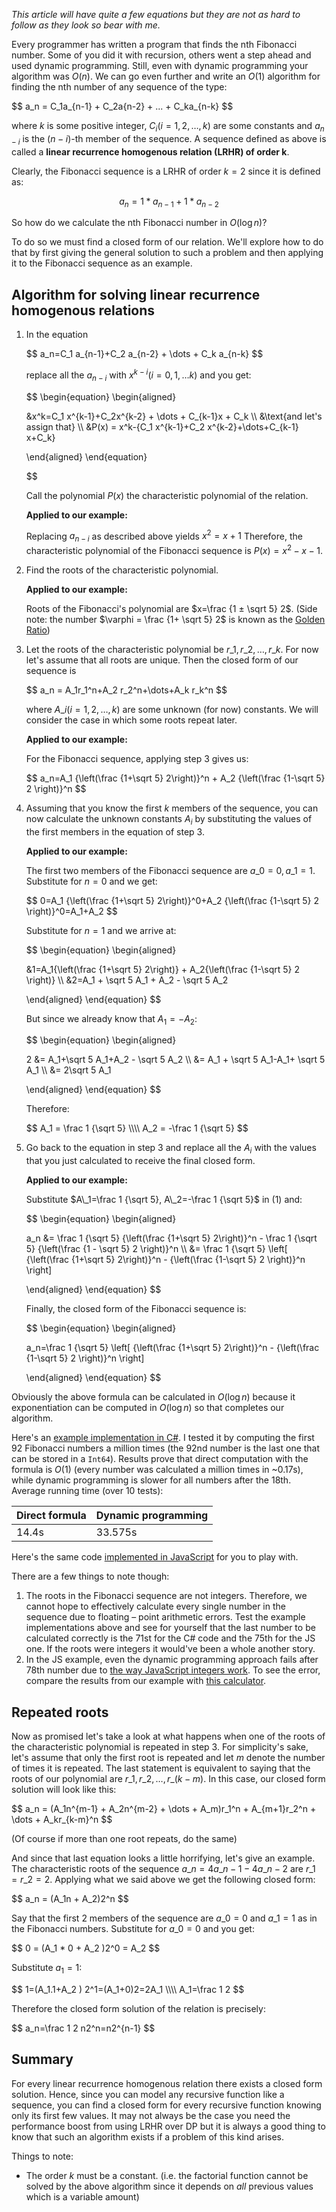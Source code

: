 *This article will have quite a few equations but they are not as hard to follow as they look so bear with me.*

Every programmer has written a program that finds the nth Fibonacci number. Some of you did it with recursion, others went a step ahead and used dynamic programming. Still, even with dynamic programming your algorithm was $O(n)$. We can go even further and write an $O(1)$ algorithm for finding the nth number of any sequence of the type:

<div>
$$
a_n = C_1a_{n-1} + C_2a{n-2} + ... + C_ka_{n-k}
$$
</div>

where $k$ is some positive integer, $C_i (i=1,2,\dots,k)$ are some constants and $a_{n-i}$ is the $(n-i)$-th member of the sequence. A sequence defined as above is called a **linear recurrence homogenous relation (LRHR) of order k**.

Clearly, the Fibonacci sequence is a LRHR of order $k = 2$ since it is defined as:

$$
a_n = 1 * a_{n-1} + 1 * a_{n-2}
$$

So how do we calculate the nth Fibonacci number in $O(\log⁡ n)$?

To do so we must find a closed form of our relation. We'll explore how to do that by first giving the general solution to such a problem and then applying it to the Fibonacci sequence as an example.

## Algorithm for solving linear recurrence homogenous relations

1. In the equation

    <div>
    $$
    a_n=C_1 a_{n-1}+C_2 a_{n-2} + \dots + C_k a_{n-k}
    $$
    </div>

    replace all the <span>$a_{n-i}$</span> with <span>$x^{k-i} (i=0,1,…k)$</span> and you get:

    <div>
    $$
    \begin{equation}
    \begin{aligned}

    &x^k=C_1 x^{k-1}+C_2x^{k-2} + \dots + C_{k-1}x + C_k \\\\
    &\text{and let's assign that} \\\\
    &P(x) = x^k-{C_1 x^{k-1}+C_2 x^{k-2}+\dots+C_{k-1} x+C_k}

    \end{aligned}
    \end{equation}

    $$
    </div>

    Call the polynomial $P(x)$ the characteristic polynomial of the relation.

    **Applied to our example:**

    Replacing $a_{n-i}$ as described above yields $x^2 = x + 1$
    Therefore, the characteristic polynomial of the Fibonacci sequence is $P(x) = x^2-x-1$.

1. Find the roots of the characteristic polynomial.

    **Applied to our example:**

    Roots of the Fibonacci's polynomial are $x=\frac {1 ± \sqrt 5} 2$. (Side note: the number $\varphi = \frac {1+ \sqrt 5} 2$ is known as the [Golden Ratio][golden-ratio])

1. Let the roots of the characteristic polynomial be $r\_1, r\_2, \dots ,r\_k$. For now let's assume that all roots are unique. Then the closed form of our sequence is

    <div>
    $$
    a_n = A_1r_1^n+A_2 r_2^n+\dots+A_k r_k^n
    $$
    </div>

    where $A\_i (i=1,2,\dots,k)$ are some unknown (for now) constants.
    We will consider the case in which some roots repeat later.

    **Applied to our example:**

    For the Fibonacci sequence, applying step 3 gives us:

    <div>
    $$
    a_n=A_1 {\left(\frac {1+\sqrt 5} 2\right)}^n + A_2 {\left(\frac {1-\sqrt 5} 2 \right)}^n
    $$
    </div>

1. Assuming that you know the first $k$ members of the sequence, you can now calculate the unknown constants $A_i$ by substituting the values of the first members in the equation of step 3.

    **Applied to our example:**

    The first two members of the Fibonacci sequence are $a\_0=0, a\_1=1$.
    Substitute for $n=0$ and we get:

    <div>
    $$
    0=A_1 {\left(\frac {1+\sqrt 5} 2\right)}^0+A_2 {\left(\frac {1-\sqrt 5} 2 \right)}^0=A_1+A_2
    $$
    </div>

    Substitute for $n=1$ and we arrive at:

    <div>
    $$
    \begin{equation}
    \begin{aligned}

    &1=A_1{\left(\frac {1+\sqrt 5} 2\right)} + A_2{\left(\frac {1-\sqrt 5} 2 \right)} \\\\
    &2=A_1 + \sqrt 5 A_1 + A_2 - \sqrt 5 A_2

    \end{aligned}
    \end{equation}
    $$
    </div>

    But since we already know that $A_1=-A_2$:

    <div>
    $$
    \begin{equation}
    \begin{aligned}

    2 &= A_1+\sqrt 5 A_1+A_2 - \sqrt 5 A_2 \\\\
      &= A_1 + \sqrt 5 A_1-A_1+ \sqrt 5 A_1 \\\\
      &= 2\sqrt 5 A_1

    \end{aligned}
    \end{equation}
    $$
    </div>

    Therefore:

    <div>
    $$
    A_1 = \frac 1 {\sqrt 5} \\\\
    A_2 = -\frac 1 {\sqrt 5}
    $$
    </div>

1. Go back to the equation in step 3 and replace all the $A_i$ with the values that you just calculated to receive the final closed form.

    **Applied to our example:**

    Substitute $A\_1=\frac 1 {\sqrt 5}, A\_2=-\frac 1 {\sqrt 5}$ in $(1)$ and:

    <div>
    $$
    \begin{equation}
    \begin{aligned}

    a_n &= \frac 1 {\sqrt 5} {\left(\frac {1+\sqrt 5} 2\right)}^n - \frac 1 {\sqrt 5} {\left(\frac {1 - \sqrt 5} 2 \right)}^n \\\\
        &= \frac 1 {\sqrt 5}
            \left[
                {\left(\frac {1+\sqrt 5} 2\right)}^n -
                {\left(\frac {1-\sqrt 5} 2 \right)}^n
            \right]

    \end{aligned}
    \end{equation}
    $$
    </div>

    Finally, the closed form of the Fibonacci sequence is:

    <div>

    $$
    \begin{equation}
    \begin{aligned}

    a_n=\frac 1 {\sqrt 5}
            \left[
                {\left(\frac {1+\sqrt 5} 2\right)}^n -
                {\left(\frac {1-\sqrt 5} 2 \right)}^n
            \right]

    \end{aligned}
    \end{equation}
    $$
    </div>

Obviously the above formula can be calculated in $O(\log n)$ because it exponentiation can be computed in $O(\log n)$ so that completes our algorithm.

Here's an [example implementation in C#][c-sharp-impl]. I tested it by computing the first 92 Fibonacci numbers a million times (the 92nd number is the last one that can be stored in a `Int64`). Results prove that direct computation with the formula is $O(1)$ (every number was calculated a million times in ~0.17s), while dynamic programming is slower for all numbers after the 18th. Average running time (over 10 tests):

| Direct formula | Dynamic programming |
| -------------- | ------------------- |
| 14.4s          | 33.575s             |

Here's the same code [implemented in JavaScript][js-impl] for you to play with.

There are a few things to note though:

1. The roots in the Fibonacci sequence are not integers. Therefore, we cannot hope to effectively calculate every single number in the sequence due to floating – point arithmetic errors. Test the example implementations above and see for yourself that the last number to be calculated correctly is the 71st for the C# code and the 75th for the JS one. If the roots were integers it would've been a whole another story.
2. In the JS example, even the dynamic programming approach fails after 78th number due to [the way JavaScript integers work][js-ints-workings]. To see the error, compare the results from our example with [this calculator][error-calc].

## Repeated roots

Now as promised let's take a look at what happens when one of the roots of the characteristic polynomial is repeated in step 3. For simplicity's sake, let's assume that only the first root is repeated and let $m$ denote the number of times it is repeated. The last statement is equivalent to saying that the roots of our polynomial are $r\_1, r\_2, \dots, r\_(k-m)$. In this case, our closed form solution will look like this:

<div>
$$
a_n = (A_1n^{m-1} + A_2n^{m-2} + \dots + A_m)r_1^n + A_{m+1}r_2^n + \dots + A_kr_{k-m}^n
$$
</div>

(Of course if more than one root repeats, do the same)

And since that last equation looks a little horrifying, let's give an example. The characteristic roots of the sequence $a\_n = 4a\_{n-1}-4a\_{n-2}$ are $r\_1 = r\_2 = 2$. Applying what we said above we get the following closed form:

<div>
$$
a_n = (A_1n + A_2)2^n
$$
</div>

Say that the first 2 members of the sequence are $a\_0=0$ and $a\_1=1$ as in the Fibonacci numbers. Substitute for $a\_0=0$ and you get:

<div>
$$
0 = (A_1 * 0 + A_2 )2^0 = A_2
$$
</div>

Substitute $a_1=1$:

<div>
$$
1=(A_1.1+A_2 ) 2^1=(A_1+0)2=2A_1 \\\\
A_1=\frac 1 2
$$
</div>

Therefore the closed form solution of the relation is precisely:

<div>
$$
a_n=\frac 1 2 n2^n=n2^{n-1}
$$
</div>

## Summary

For every linear recurrence homogenous relation there exists a closed form solution. Hence, since you can model any recursive function like a sequence, you can find a closed form for every recursive function knowing only its first few values. It may not always be the case you need the performance boost from using LRHR over DP but it is always a good thing to know that such an algorithm exists if a problem of this kind arises.

Things to note:

* The order $k$ must be a constant. (i.e. the factorial function cannot be solved by the above algorithm since it depends on *all* previous values which is a variable amount)

[golden-ratio]: http://en.wikipedia.org/wiki/Golden_ratio
[c-sharp-impl]: http://pastebin.com/tFhFEn6E
[js-impl]: http://demos.dimitroff.bg/lrhr
[js-ints-workings]: http://stackoverflow.com/questions/307179/what-is-javascripts-max-int-whats-the-highest-integer-value-a-number-can-go-t
[error-calc]: http://www.maths.surrey.ac.uk/hosted-sites/R.Knott/Fibonacci/fibCalcX.html